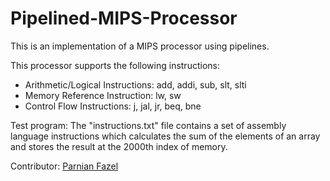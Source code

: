 # Pipelined-MIPS-Processor
This is an implementation of a MIPS processor using pipelines.

This processor supports the following instructions:

* Arithmetic/Logical Instructions: add, addi, sub, slt, slti
* Memory Reference Instruction: lw, sw
* Control Flow Instructions: j, jal, jr, beq, bne

Test program: The "instructions.txt" file contains a set of assembly language instructions which calculates the sum of the elements of an array and stores the result at the 2000th index of memory.

Contributor: [Parnian Fazel](https://github.com/parnianf/)
